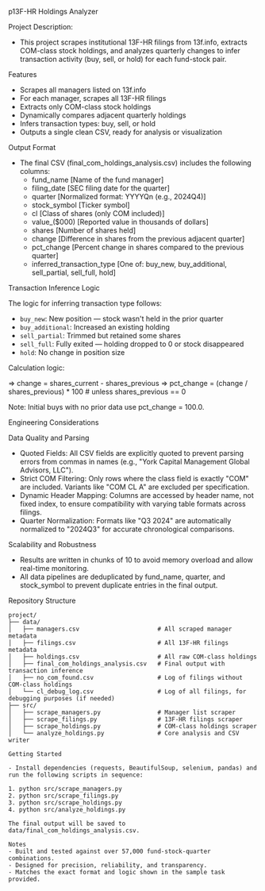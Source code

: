 p13F-HR Holdings Analyzer

Project Description:

- This project scrapes institutional 13F-HR filings from 13f.info, extracts COM-class stock holdings, and analyzes quarterly changes to infer transaction activity (buy, sell, or hold) for each fund-stock pair.

Features

- Scrapes all managers listed on 13f.info
- For each manager, scrapes all 13F-HR filings
- Extracts only COM-class stock holdings
- Dynamically compares adjacent quarterly holdings
- Infers transaction types: buy, sell, or hold
- Outputs a single clean CSV, ready for analysis or visualization

Output Format

- The final CSV (final_com_holdings_analysis.csv) includes the following columns:
  - fund_name [Name of the fund manager]
  - filing_date [SEC filing date for the quarter]
  - quarter [Normalized format: YYYYQn (e.g., 2024Q4)]
  - stock_symbol [Ticker symbol]
  - cl [Class of shares (only COM included)]
  - value\_($000) [Reported value in thousands of dollars]
  - shares [Number of shares held]
  - change [Difference in shares from the previous adjacent quarter]
  - pct_change [Percent change in shares compared to the previous quarter]
  - inferred_transaction_type [One of: buy_new, buy_additional, sell_partial, sell_full, hold]

Transaction Inference Logic

The logic for inferring transaction type follows:

- `buy_new`: New position — stock wasn't held in the prior quarter
- `buy_additional`: Increased an existing holding
- `sell_partial`: Trimmed but retained some shares
- `sell_full`: Fully exited — holding dropped to 0 or stock disappeared
- `hold`: No change in position size

Calculation logic:

=> change = shares_current - shares_previous
=> pct_change = (change / shares_previous) \* 100 # unless shares_previous == 0

Note: Initial buys with no prior data use pct_change = 100.0.

Engineering Considerations

Data Quality and Parsing

- Quoted Fields: All CSV fields are explicitly quoted to prevent parsing errors from commas in names (e.g., "York Capital Management Global Advisors, LLC").
- Strict COM Filtering: Only rows where the class field is exactly "COM" are included. Variants like "COM CL A" are excluded per specification.
- Dynamic Header Mapping: Columns are accessed by header name, not fixed index, to ensure compatibility with varying table formats across filings.
- Quarter Normalization: Formats like "Q3 2024" are automatically normalized to "2024Q3" for accurate chronological comparisons.

Scalability and Robustness

- Results are written in chunks of 10 to avoid memory overload and allow real-time monitoring.
- All data pipelines are deduplicated by fund_name, quarter, and stock_symbol to prevent duplicate entries in the final output.

Repository Structure

```plaintext
project/
├── data/
│   ├── managers.csv                      # All scraped manager metadata
│   ├── filings.csv                       # All 13F-HR filings metadata
│   ├── holdings.csv                      # All raw COM-class holdings
│   ├── final_com_holdings_analysis.csv   # Final output with transaction inference
│   ├── no_com_found.csv                  # Log of filings without COM-class holdings
│   └── cl_debug_log.csv                  # Log of all filings, for debugging purposes (if needed)
├── src/
│   ├── scrape_managers.py                # Manager list scraper
│   ├── scrape_filings.py                 # 13F-HR filings scraper
│   ├── scrape_holdings.py                # COM-class holdings scraper
│   └── analyze_holdings.py               # Core analysis and CSV writer

Getting Started

- Install dependencies (requests, BeautifulSoup, selenium, pandas) and run the following scripts in sequence:

1. python src/scrape_managers.py
2. python src/scrape_filings.py
3. python src/scrape_holdings.py
4. python src/analyze_holdings.py

The final output will be saved to data/final_com_holdings_analysis.csv.

Notes
- Built and tested against over 57,000 fund-stock-quarter combinations.
- Designed for precision, reliability, and transparency.
- Matches the exact format and logic shown in the sample task provided.
```